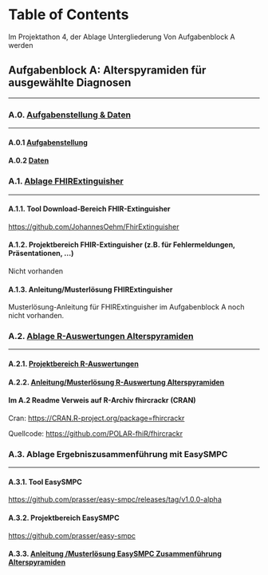 # Table of Contents 
Im Projektathon 4, der Ablage Untergliederung Von Aufgabenblock A werden

## Aufgabenblock A: Alterspyramiden für ausgewählte Diagnosen
--- 

### A.0.            [Aufgabenstellung & Daten](../Aufgabenblock_A/a_0_aufgabenstellung_und_daten/) 
---

#### A.0.1           [Aufgabenstellung](../Aufgabenblock_A/a_0_aufgabenstellung_und_daten/)

#### A.0.2           [Daten](../Aufgabenblock_A/a_0_aufgabenstellung_und_daten/)


### A.1.            [Ablage FHIRExtinguisher](../Aufgabenblock_A/a_1_ablage_fhirextinguisher/)
 
--- 
#### A.1.1.          Tool Download-Bereich FHIR-Extinguisher
 

<https://github.com/JohannesOehm/FhirExtinguisher>

#### A.1.2.          Projektbereich FHIR-Extinguisher (z.B. für Fehlermeldungen, Präsentationen, …)
Nicht vorhanden

#### A.1.3.          Anleitung/Musterlösung FHIRExtinguisher

Musterlösung-Anleitung für FHIRExtinguisher im Aufgabenblock A noch nicht vorhanden.

### A.2.            [Ablage R-Auswertungen Alterspyramiden](../Aufgabenblock_A/a_2_ablage_zur_alterspyramiden/) 
--- 

#### A.2.1.          [Projektbereich R-Auswertungen](../Aufgabenblock_A/a_2_ablage_zur_alterspyramiden/a_2_1_projektbereich/)

#### A.2.2.          [Anleitung/Musterlösung R-Auswertung Alterspyramiden](../Aufgabenblock_A/a_2_ablage_zur_alterspyramiden/a_2_2_musterlösung_r_auswertung/)


#### Im A.2 Readme Verweis auf R-Archiv fhircrackr (CRAN)
Cran: <https://CRAN.R-project.org/package=fhircrackr>

Quellcode: <https://github.com/POLAR-fhiR/fhircrackr>
### A.3.             Ablage Ergebniszusammenführung mit EasySMPC 
--- 
#### A.3.1.          Tool EasySMPC 

<https://github.com/prasser/easy-smpc/releases/tag/v1.0.0-alpha>

#### A.3.2.          Projektbereich EasySMPC

<https://github.com/prasser/easy-smpc> 

#### A.3.3.          [Anleitung /Musterlösung EasySMPC Zusammenführung Alterspyramiden](../Aufgabenblock_A/a_3_ablage_zur_ergebniszusammenfuehrung_mit_easysmpc/a_3_3_musterloesung_easysmpc/)

